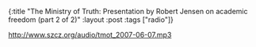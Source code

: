 {:title "The Ministry of Truth: Presentation by Robert Jensen on academic freedom (part 2 of 2)"
:layout :post
:tags  ["radio"]}

<http://www.szcz.org/audio/tmot_2007-06-07.mp3>

